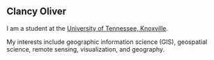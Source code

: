 ## Clancy Oliver
I am a student at the [University of Tennessee, Knoxville](https://utk.edu/).

My interests include geographic information science (GIS), geospatial science, remote sensing, visualization, and geography.

<!--
**clancygeodata/clancygeodata** is a ✨ _special_ ✨ repository because its `README.md` (this file) appears on your GitHub profile.

Here are some ideas to get you started:

- 🔭 I’m currently working on ...
- 🌱 I’m currently learning ...
- 👯 I’m looking to collaborate on ...
- 🤔 I’m looking for help with ...
- 💬 Ask me about ...
- 📫 How to reach me: ...
- 😄 Pronouns: ...
- ⚡ Fun fact: ...
-->

